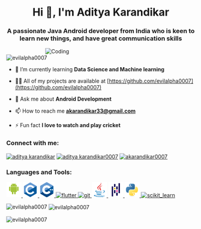 <h1 align="center">Hi 👋, I'm Aditya Karandikar</h1>
<h3 align="center">A passionate Java Android developer from India who is keen to learn new things, and have great communication skills</h3>

<img align="right" alt="Coding" width="400" src="https://camo.githubusercontent.com/cae12fddd9d6982901d82580bdf321d81fb299141098ca1c2d4891870827bf17/68747470733a2f2f6d69726f2e6d656469756d2e636f6d2f6d61782f313336302f302a37513379765349765f7430696f4a2d5a2e676966">


<p align="left"> <img src="https://komarev.com/ghpvc/?username=evilalpha0007&label=Profile%20views&color=0e75b6&style=flat" alt="evilalpha0007" /> </p>

- 🌱 I’m currently learning **Data Science and Machine learning**

- 👨‍💻 All of my projects are available at [https://github.com/evilalpha0007](https://github.com/evilalpha0007)

- 💬 Ask me about **Android Development**

- 📫 How to reach me **akarandikar33@gmail.com**

- ⚡ Fun fact **I love to watch and play cricket**

<h3 align="left">Connect with me:</h3>
<p align="left">
<a href="https://linkedin.com/in/aditya karandikar" target="blank"><img align="center" src="https://raw.githubusercontent.com/rahuldkjain/github-profile-readme-generator/master/src/images/icons/Social/linked-in-alt.svg" alt="aditya karandikar" height="30" width="40" /></a>
<a href="https://kaggle.com/aditya karandikar0007" target="blank"><img align="center" src="https://raw.githubusercontent.com/rahuldkjain/github-profile-readme-generator/master/src/images/icons/Social/kaggle.svg" alt="aditya karandikar0007" height="30" width="40" /></a>
<a href="https://auth.geeksforgeeks.org/user/akarandikar0007" target="blank"><img align="center" src="https://raw.githubusercontent.com/rahuldkjain/github-profile-readme-generator/master/src/images/icons/Social/geeks-for-geeks.svg" alt="akarandikar0007" height="30" width="40" /></a>
</p>

<h3 align="left">Languages and Tools:</h3>
<p align="left"> <a href="https://developer.android.com" target="_blank" rel="noreferrer"> <img src="https://raw.githubusercontent.com/devicons/devicon/master/icons/android/android-original-wordmark.svg" alt="android" width="40" height="40"/> </a> <a href="https://www.cprogramming.com/" target="_blank" rel="noreferrer"> <img src="https://raw.githubusercontent.com/devicons/devicon/master/icons/c/c-original.svg" alt="c" width="40" height="40"/> </a> <a href="https://www.w3schools.com/cpp/" target="_blank" rel="noreferrer"> <img src="https://raw.githubusercontent.com/devicons/devicon/master/icons/cplusplus/cplusplus-original.svg" alt="cplusplus" width="40" height="40"/> </a> <a href="https://flutter.dev" target="_blank" rel="noreferrer"> <img src="https://www.vectorlogo.zone/logos/flutterio/flutterio-icon.svg" alt="flutter" width="40" height="40"/> </a> <a href="https://git-scm.com/" target="_blank" rel="noreferrer"> <img src="https://www.vectorlogo.zone/logos/git-scm/git-scm-icon.svg" alt="git" width="40" height="40"/> </a> <a href="https://www.java.com" target="_blank" rel="noreferrer"> <img src="https://raw.githubusercontent.com/devicons/devicon/master/icons/java/java-original.svg" alt="java" width="40" height="40"/> </a> <a href="https://pandas.pydata.org/" target="_blank" rel="noreferrer"> <img src="https://raw.githubusercontent.com/devicons/devicon/2ae2a900d2f041da66e950e4d48052658d850630/icons/pandas/pandas-original.svg" alt="pandas" width="40" height="40"/> </a> <a href="https://www.python.org" target="_blank" rel="noreferrer"> <img src="https://raw.githubusercontent.com/devicons/devicon/master/icons/python/python-original.svg" alt="python" width="40" height="40"/> </a> <a href="https://scikit-learn.org/" target="_blank" rel="noreferrer"> <img src="https://upload.wikimedia.org/wikipedia/commons/0/05/Scikit_learn_logo_small.svg" alt="scikit_learn" width="40" height="40"/> </a> </p>

<p><img align="left" src="https://github-readme-stats.vercel.app/api/top-langs?username=evilalpha0007&show_icons=true&locale=en&layout=compact" alt="evilalpha0007" /></p>

<p>&nbsp;<img align="center" src="https://github-readme-stats.vercel.app/api?username=evilalpha0007&show_icons=true&locale=en" alt="evilalpha0007" /></p>

<p><img align="center" src="https://github-readme-streak-stats.herokuapp.com/?user=evilalpha0007&" alt="evilalpha0007" /></p>
